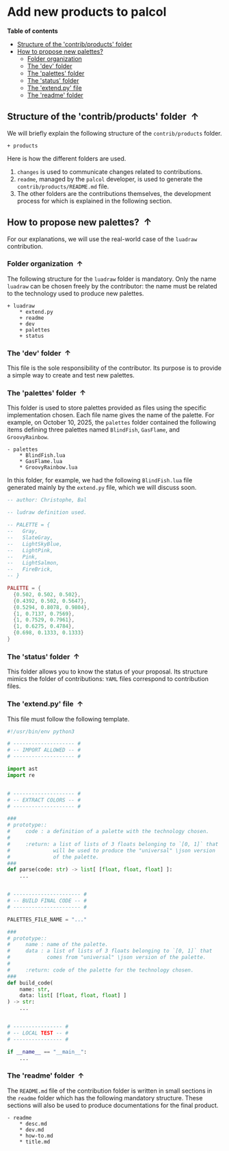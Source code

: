 <!----------------------------------------------------------------
  -- File created by the ''multimd'' project, version 1.0.0.    --
  --                                                            --
  -- ''multimd'', soon to be available on PyPI, is developed at --
  -- https://github.com/bc-tools/for-dev/tree/main/multimd      --
  ---------------------------------------------------------------->


Add new products to palcol
==========================

**Table of contents**

<a id="MULTIMD-GO-BACK-TO-TOC"></a>
- [Structure of the 'contrib/products' folder](#MULTIMD-TOC-ANCHOR-0)
- [How to propose new palettes?](#MULTIMD-TOC-ANCHOR-1)
    - [Folder organization](#MULTIMD-TOC-ANCHOR-2)
    - [The 'dev' folder](#MULTIMD-TOC-ANCHOR-3)
    - [The 'palettes' folder](#MULTIMD-TOC-ANCHOR-4)
    - [The 'status' folder](#MULTIMD-TOC-ANCHOR-5)
    - [The 'extend.py' file](#MULTIMD-TOC-ANCHOR-6)
    - [The 'readme' folder](#MULTIMD-TOC-ANCHOR-7)

<a id="MULTIMD-TOC-ANCHOR-0"></a>
Structure of the 'contrib/products' folder <a href="#MULTIMD-GO-BACK-TO-TOC" style="text-decoration: none;"><span style="margin-left: 0.25em; font-weight: bold; position: relative; top: -.5pt;">&#x2191;</span></a>
------------------------------------------

We will briefly explain the following structure of the `contrib/products` folder.

~~~
+ products
~~~

Here is how the different folders are used.

1. `changes` is used to communicate changes related to contributions.
2. `readme`, managed by the `palcol` developer, is used to generate the `contrib/products/README.md` file.
3. The other folders are the contributions themselves, the development process for which is explained in the following section.

<a id="MULTIMD-TOC-ANCHOR-1"></a>
How to propose new palettes? <a href="#MULTIMD-GO-BACK-TO-TOC" style="text-decoration: none;"><span style="margin-left: 0.25em; font-weight: bold; position: relative; top: -.5pt;">&#x2191;</span></a>
----------------------------

For our explanations, we will use the real-world case of the `luadraw` contribution.

<a id="MULTIMD-TOC-ANCHOR-2"></a>
### Folder organization <a href="#MULTIMD-GO-BACK-TO-TOC" style="text-decoration: none;"><span style="margin-left: 0.25em; font-weight: bold; position: relative; top: -.5pt;">&#x2191;</span></a>

The following structure for the `luadraw` folder is mandatory. Only the name `luadraw` can be chosen freely by the contributor: the name must be related to the technology used to produce new palettes.

~~~
+ luadraw
    * extend.py
    + readme
    + dev
    + palettes
    + status
~~~
<a id="MULTIMD-TOC-ANCHOR-3"></a>
### The 'dev' folder <a href="#MULTIMD-GO-BACK-TO-TOC" style="text-decoration: none;"><span style="margin-left: 0.25em; font-weight: bold; position: relative; top: -.5pt;">&#x2191;</span></a>

This file is the sole responsibility of the contributor. Its purpose is to provide a simple way to create and test new palettes.

<a id="MULTIMD-TOC-ANCHOR-4"></a>
### The 'palettes' folder <a href="#MULTIMD-GO-BACK-TO-TOC" style="text-decoration: none;"><span style="margin-left: 0.25em; font-weight: bold; position: relative; top: -.5pt;">&#x2191;</span></a>

This folder is used to store palettes provided as files using the specific implementation chosen. Each file name gives the name of the palette.
For example, on October 10, 2025, the `palettes` folder contained the following items defining three palettes named `BlindFish`, `GasFlame`, and `GroovyRainbow`.

~~~
- palettes
    * BlindFish.lua
    * GasFlame.lua
    * GroovyRainbow.lua
~~~

In this folder, for example, we had the following `BlindFish.lua` file generated mainly by the `extend.py` file, which we will discuss soon.

~~~lua
-- author: Christophe, Bal

-- ludraw definition used.

-- PALETTE = {
--   Gray,
--   SlateGray,
--   LightSkyBlue,
--   LightPink,
--   Pink,
--   LightSalmon,
--   FireBrick,
-- }

PALETTE = {
  {0.502, 0.502, 0.502},
  {0.4392, 0.502, 0.5647},
  {0.5294, 0.8078, 0.9804},
  {1, 0.7137, 0.7569},
  {1, 0.7529, 0.7961},
  {1, 0.6275, 0.4784},
  {0.698, 0.1333, 0.1333}
}
~~~
<a id="MULTIMD-TOC-ANCHOR-5"></a>
### The 'status' folder <a href="#MULTIMD-GO-BACK-TO-TOC" style="text-decoration: none;"><span style="margin-left: 0.25em; font-weight: bold; position: relative; top: -.5pt;">&#x2191;</span></a>

This folder allows you to know the status of your proposal. Its structure mimics the folder of contributions: `YAML` files correspond to contribution files.

<a id="MULTIMD-TOC-ANCHOR-6"></a>
### The 'extend.py' file <a href="#MULTIMD-GO-BACK-TO-TOC" style="text-decoration: none;"><span style="margin-left: 0.25em; font-weight: bold; position: relative; top: -.5pt;">&#x2191;</span></a>

This file must follow the following template.

~~~python
#!/usr/bin/env python3

# -------------------- #
# -- IMPORT ALLOWED -- #
# -------------------- #

import ast
import re


# -------------------- #
# -- EXTRACT COLORS -- #
# -------------------- #

###
# prototype::
#     code : a definition of a palette with the technology chosen.
#
#     :return: a list of lists of 3 floats belonging to `[0, 1]` that
#              will be used to produce the "universal" \json version
#              of the palette.
###
def parse(code: str) -> list[ [float, float, float] ]:
    ...


# ---------------------- #
# -- BUILD FINAL CODE -- #
# ---------------------- #

PALETTES_FILE_NAME = "..."

###
# prototype::
#     name : name of the palette.
#     data : a list of lists of 3 floats belonging to `[0, 1]` that
#            comes from "universal" \json version of the palette.
#
#     :return: code of the palette for the technology chosen.
###
def build_code(
    name: str,
    data: list[ [float, float, float] ]
) -> str:
    ...


# ---------------- #
# -- LOCAL TEST -- #
# ---------------- #

if __name__ == "__main__":
    ...
~~~
<a id="MULTIMD-TOC-ANCHOR-7"></a>
### The 'readme' folder <a href="#MULTIMD-GO-BACK-TO-TOC" style="text-decoration: none;"><span style="margin-left: 0.25em; font-weight: bold; position: relative; top: -.5pt;">&#x2191;</span></a>

The `README.md` file of the contribution folder is written in small sections in the `readme` folder which has the following mandatory structure. These sections will also be used to produce documentations for the final product.

~~~
- readme
    * desc.md
    * dev.md
    * how-to.md
    * title.md
~~~
